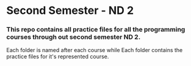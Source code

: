 # Second Semester - ND 2

### This repo contains all practice files for all the programming courses through out second semester ND 2.

Each folder is named after each course while
Each folder contains the practice files for it's represented course.

